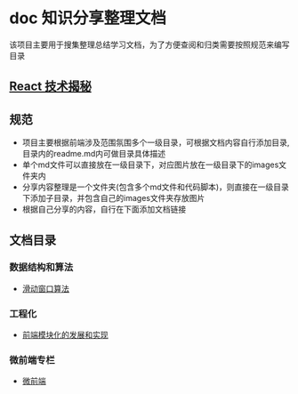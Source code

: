 # doc 知识分享整理文档
该项目主要用于搜集整理总结学习文档，为了方便查阅和归类需要按照规范来编写目录

## [React 技术揭秘](https://react.iamkasong.com/)

## 规范
- 项目主要根据前端涉及范围氛围多个一级目录，可根据文档内容自行添加目录,目录内的readme.md内可做目录具体描述
- 单个md文件可以直接放在一级目录下，对应图片放在一级目录下的images文件夹内
- 分享内容整理是一个文件夹(包含多个md文件和代码脚本)，则直接在一级目录下添加子目录，并包含自己的images文件夹存放图片
- 根据自己分享的内容，自行在下面添加文档链接

## 文档目录

### 数据结构和算法
- [滑动窗口算法](数据结构和算法/算法/滑动窗口.md)

### 工程化
- [前端模块化的发展和实现](工程化/前端模块化/前端模块化的发展和实现.md)

### 微前端专栏
- [微前端](微前端/readme.md)
